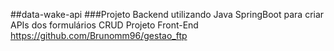 ##data-wake-api
###Projeto Backend utilizando Java SpringBoot para criar APIs dos formulários CRUD
Projeto Front-End https://github.com/Brunomm96/gestao_ftp
